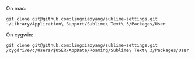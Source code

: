 On mac:

`git clone git@github.com:lingxiaoyang/sublime-settings.git ~/Library/Application\ Support/Sublime\ Text\ 3/Packages/User`

On cygwin:

`git clone git@github.com:lingxiaoyang/sublime-settings.git /cygdrive/c/Users/$USER/AppData/Roaming/Sublime\ Text\ 3/Packages/User`
